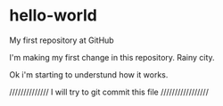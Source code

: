 # hello-world
My first repository at GitHub

I'm making my first change in this repository. Rainy city.

Ok i'm starting to understund how it works.

////////////// I will try to git commit this file /////////////////
